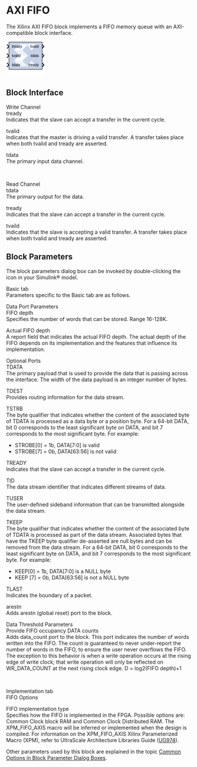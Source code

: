 # AXI FIFO

The Xilinx AXI FIFO block implements a FIFO memory queue with an
AXI-compatible block interface.

![](./Images/block.png)

## Block Interface

Write Channel  
tready  
Indicates that the slave can accept a transfer in the current cycle.

tvalid  
Indicates that the master is driving a valid transfer. A transfer takes
place when both tvalid and tready are asserted.

tdata  
The primary input data channel.

&nbsp;

Read Channel  
tdata  
The primary output for the data.

tready  
Indicates that the slave can accept a transfer in the current cycle.

tvaild  
Indicates that the slave is accepting a valid transfer. A transfer takes
place when both tvalid and tready are asserted.

## Block Parameters

The block parameters dialog box can be invoked by double-clicking the
icon in your Simulink® model.

Basic tab  
Parameters specific to the Basic tab are as follows.

Data Port Parameters  
FIFO depth  
Specifies the number of words that can be stored. Range 16-128K.

Actual FIFO depth  
A report field that indicates the actual FIFO depth. The actual depth of
the FIFO depends on its implementation and the features that influence
its implementation.

Optional Ports  
TDATA  
The primary payload that is used to provide the data that is passing
across the interface. The width of the data payload is an integer number
of bytes.

TDEST  
Provides routing information for the data stream.

TSTRB  
The byte qualifier that indicates whether the content of the associated
byte of TDATA is processed as a data byte or a position byte. For a
64-bit DATA, bit 0 corresponds to the least significant byte on DATA,
and bit 7 corresponds to the most significant byte. For example:

- STROBE\[0\] = 1b, DATA\[7:0\] is valid
- STROBE\[7\] = 0b, DATA\[63:56\] is not valid

TREADY  
Indicates that the slave can accept a transfer in the current cycle.

TID  
The data stream identifier that indicates different streams of data.

TUSER  
The user-defined sideband information that can be transmitted alongside
the data stream.

TKEEP  
The byte qualifier that indicates whether the content of the associated
byte of TDATA is processed as part of the data stream. Associated bytes
that have the TKEEP byte qualifier de-asserted are null bytes and can be
removed from the data stream. For a 64-bit DATA, bit 0 corresponds to
the least significant byte on DATA, and bit 7 corresponds to the most
significant byte. For example:

- KEEP\[0\] = 1b, DATA\[7:0\] is a NULL byte
- KEEP \[7\] = 0b, DATA\[63:56\] is not a NULL byte

TLAST  
Indicates the boundary of a packet.

arestn  
Adds arestn (global reset) port to the block.

Data Threshold Parameters  
Provide FIFO occupancy DATA counts  
Adds data_count port to the block. This port indicates the number of
words written into the FIFO. The count is guaranteed to never
under-report the number of words in the FIFO, to ensure the user never
overflows the FIFO. The exception to this behavior is when a write
operation occurs at the rising edge of write clock; that write operation
will only be reflected on WR_DATA_COUNT at the next rising clock edge. D
= log2(FIFO depth)+1

&nbsp;

Implementation tab  
FIFO Options

FIFO implementation type  
Specifies how the FIFO is implemented in the FPGA. Possible options are:
Common Clock block RAM and Common Clock Distributed RAM. The
XPM_FIFO_AXIS macro will be inferred or implemented when the design is
compiled. For information on the XPM_FIFO_AXIS Xilinx Parameterized
Macro (XPM), refer to UltraScale Architecture Libraries Guide
([UG974](https://docs.xilinx.com/access/sources/dita/map?Doc_Version=2022.2%20English&url=ug974-vivado-ultrascale-libraries)).

Other parameters used by this block are explained in the topic [Common
Options in Block Parameter Dialog
Boxes](common-options-in-block-parameter-dialog-boxes-aa1032308.html).
